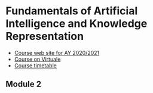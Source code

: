# Fundamentals of Artificial Intelligence and Knowledge Representation

- [Course web site for AY 2020/2021](https://www.unibo.it/en/teaching/course-unit-catalogue/course-unit/2020/446566)
- [Course on Virtuale](https://virtuale.unibo.it/course/view.php?id=18810)
- [Course timetable](https://www.unibo.it/en/teaching/course-unit-catalogue/course-unit/2020/446566/orariolezioni#447772)

## Module 2